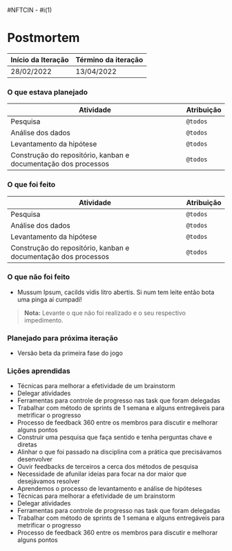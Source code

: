 #NFTCIN - #i(1)

# Postmortem

Início da Iteração | Término da iteração
------------ | -------------
28/02/2022 | 13/04/2022

### O que estava planejado
| Atividade | Atribuição |
| --- | --- |
| Pesquisa | `@todos` |
| Análise dos dados | `@todos` |
| Levantamento da hipótese | `@todos` |
| Construção do repositório, kanban e documentação dos processos | `@todos` |

### O que foi feito
| Atividade | Atribuição |
| --- | --- |
| Pesquisa | `@todos` |
| Análise dos dados | `@todos` |
| Levantamento da hipótese | `@todos` |
| Construção do repositório, kanban e documentação dos processos | `@todos` |

### O que não foi feito
* Mussum Ipsum, cacilds vidis litro abertis. Si num tem leite então bota uma pinga aí cumpadi!
> **Nota:** Levante o que não foi realizado e o seu respectivo impedimento.

### Planejado para próxima iteração
* Versão beta da primeira fase do jogo 

### Lições aprendidas
* Técnicas para melhorar a efetividade de um brainstorm
* Delegar atividades
* Ferramentas para controle de progresso nas task que foram delegadas
* Trabalhar com método de sprints de 1 semana e alguns entregáveis para metrificar o progresso
* Processo de feedback 360 entre os membros para discutir e melhorar alguns pontos
* Construir uma pesquisa que faça sentido e tenha perguntas chave e diretas
* Alinhar o que foi passado na disciplina com a prática que precisávamos desenvolver
* Ouvir feedbacks de terceiros a cerca dos métodos de pesquisa
* Necessidade de afunilar ideias para focar na dor maior que desejávamos resolver
* Aprendemos o processo de levantamento e análise de hipóteses
* Técnicas para melhorar a efetividade de um brainstorm
* Delegar atividades
* Ferramentas para controle de progresso nas task que foram delegadas
* Trabalhar com método de sprints de 1 semana e alguns entregáveis para metrificar o progresso
* Processo de feedback 360 entre os membros para discutir e melhorar alguns pontos
